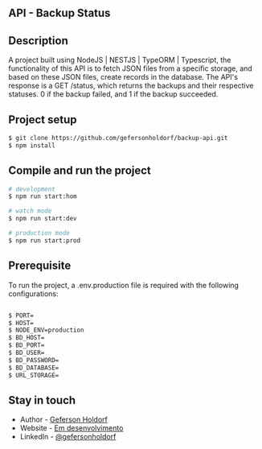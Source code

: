 ## API - Backup Status

## Description

A project built using NodeJS | NESTJS | TypeORM | Typescript, the functionality of this API is to fetch JSON files from a specific storage, and based on these JSON files, create records in the database. The API's response is a GET /status, which returns the backups and their respective statuses. 0 if the backup failed, and 1 if the backup succeeded.

## Project setup

```bash
$ git clone https://github.com/gefersonholdorf/backup-api.git
$ npm install
```

## Compile and run the project

```bash
# development
$ npm run start:hom

# watch mode
$ npm run start:dev

# production mode
$ npm run start:prod
```

## Prerequisite

To run the project, a .env.production file is required with the following configurations:

```bash

$ PORT=
$ HOST=
$ NODE_ENV=production
$ BD_HOST=
$ BD_PORT=
$ BD_USER=
$ BD_PASSWORD=
$ BD_DATABASE=
$ URL_STORAGE=
```

## Stay in touch

- Author - [Geferson Holdorf](https://www.linkedin.com/in/geferson-holdorf-601819202/)
- Website - [Em desenvolvimento](www.emdesenvolvimento.com.br)
- LinkedIn - [@gefersonholdorf](https://www.linkedin.com/in/geferson-holdorf-601819202/)


